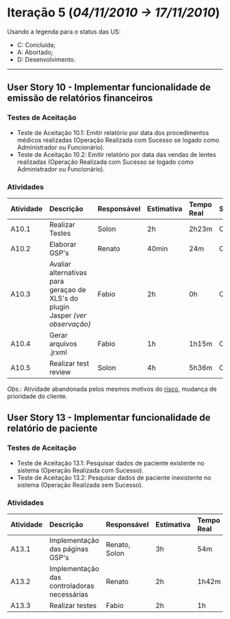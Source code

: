# Iteração 5 (_04/11/2010 -> 17/11/2010_) #

Usando a legenda para o status das US:
  * C: Concluída;
  * A: Abortado;
  * D: Desenvolvimento.


---


## User Story 10 - Implementar funcionalidade de emissão de relatórios financeiros ##
### Testes de Aceitação ###
  * Teste de Aceitação 10.1: Emitir relatório por data dos procedimentos médicos realizadas (Operação Realizada com Sucesso se logado como Administrador ou Funcionário).
  * Teste de Aceitação 10.2: Emitir relatório por data das vendas de lentes realizadas (Operação Realizada com Sucesso se logado como Administrador ou Funcionário).


### Atividades ###
| **Atividade** | **Descrição** | **Responsável** | **Estimativa** | **Tempo Real** | **Status** |
|:--------------|:----------------|:-----------------|:---------------|:---------------|:-----------|
| A10.1 | Realizar Testes | Solon | 2h | 2h23m | C |
| A10.2 | Elaborar GSP's | Renato | 40min | 24m | C |
| A10.3 | Avaliar alternativas para geraçao de XLS's do plugin Jasper _(ver observação)_ | Fabio | 2h | 0h  | C |
| A10.4 | Gerar arquivos .jrxml | Fabio | 1h | 1h15m | C |
| A10.5 | Realizar test review | Solon | 4h | 5h36m | C |

_Obs.:_ Atividade abandonada pelos mesmos motivos do [risco](http://code.google.com/p/neoclinica/wiki/Riscos), mudança de prioridade do cliente.

## User Story 13 - Implementar funcionalidade de relatório de paciente ##
### Testes de Aceitação ###
  * Teste de Aceitação 13.1: Pesquisar dados de paciente existente no sistema (Operação Realizada com Sucesso).
  * Teste de Aceitação 13.2: Pesquisar dados de paciente inexistente no sistema (Operação Realizada sem Sucesso).

### Atividades ###

| **Atividade** | **Descrição** | **Responsável** | **Estimativa** | **Tempo Real** | **Status** |
|:--------------|:----------------|:-----------------|:---------------|:---------------|:-----------|
| A13.1 | Implementação das páginas GSP's | Renato, Solon | 3h | 54m | C |
| A13.2 | Implementação das controladoras necessárias | Renato | 2h | 1h42m | C |
| A13.3 | Realizar testes | Fabio | 2h | 1h | C |